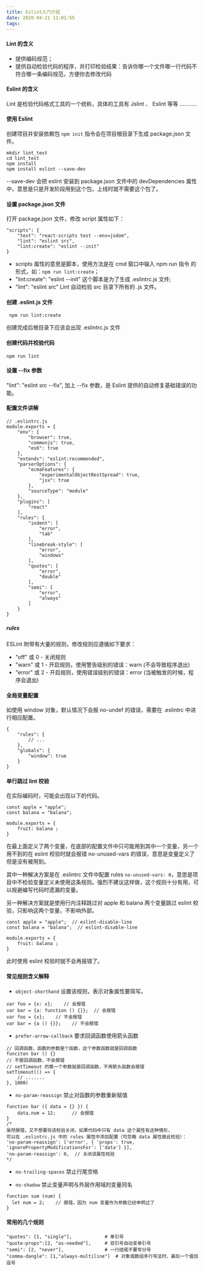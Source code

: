 ```yaml
---
title: Eslint入门介绍
date: 2020-04-21 11:01:55
tags:
---
```



#### Lint 的含义

- 提供编码规范；
- 提供自动检验代码的程序，并打印检验结果：告诉你哪一个文件哪一行代码不符合哪一条编码规范，方便你去修改代码

#### Eslint 的含义
Lint 是检验代码格式工具的一个统称，具体的工具有 Jslint 、 Eslint 等等 ...........

#### 使用 Eslint

创建项目并安装依赖包
`npm init` 指令会在项目根目录下生成 package.json 文件。

```
mkdir lint_test
cd lint_test
npm install
npm install eslint --save-dev
```

--save-dev 会把 eslint 安装到 package.json 文件中的 devDependencies 属性中，意思是只是开发阶段用到这个包，上线时就不需要这个包了。


#### 设置 package.json 文件

打开 package.json 文件，修改 script 属性如下：
```
"scripts": {
    "test": "react-scripts test --env=jsdom",
    "lint": "eslint src",
    "lint:create": "eslint --init"
}
```

- scripts 属性的意思是脚本，使用方法是在 cmd 窗口中输入 npm run 指令 的形式，如：`npm run lint:create`；
- "lint:create": "eslint --init" 这个脚本是为了生成 .eslintrc.js 文件;
- "lint": "eslint src"  Lint 自动检验 src 目录下所有的 .js 文件。

#### 创建 .eslint.js 文件
```
 npm run lint:create
```
创建完成后根目录下应该会出现 .eslintrc.js 文件

#### 创建代码并校验代码


```
npm run lint

```
#### 设置 --fix 参数
 "lint": "eslint src --fix", 加上 --fix 参数，是 Eslint 提供的自动修复基础错误的功能。
 
####  配置文件讲解

```
// .eslintrc.js 
module.exports = {
    "env": {
        "browser": true,
        "commonjs": true,
        "es6": true
    },
    "extends": "eslint:recommended",
    "parserOptions": {
        "ecmaFeatures": {
            "experimentalObjectRestSpread": true,
            "jsx": true
        },
        "sourceType": "module"
    },
    "plugins": [
        "react"
    ],
    "rules": {
        "indent": [
            "error",
            "tab"
        ],
        "linebreak-style": [
            "error",
            "windows"
        ],
        "quotes": [
            "error",
            "double"
        ],
        "semi": [
            "error",
            "always"
        ]
    }
}

```

##### rules

ESLint 附带有大量的规则，修改规则应遵循如下要求：

- "off" 或 0 - 关闭规则
- "warn" 或 1 - 开启规则，使用警告级别的错误：warn (不会导致程序退出)
- "error" 或 2 - 开启规则，使用错误级别的错误：error (当被触发的时候，程序会退出)

#### 全局变量配置
如使用 window 对象，默认情况下会报 no-undef 的错误，需要在 .eslintrc 中进行相应配置。
```
{
    "rules": {
        // ...
    },
    "globals": {
        "window": true
    }
}

```

#### 单行跳过 lint 校验
在实际编码时，可能会出现以下的代码。
```
const apple = "apple";
const balana = "balana";

module.exports = {
    fruit: balana ;
}

```
在最上面定义了两个变量，在底部的配置文件中只可能用到其中一个变量，另一个用不到的在 eslint 校验时就会报错 no-unused-vars 的错误，意思是变量定义了但是没有被用到。

其中一种解决方案是在 .eslintrc 文件中配置 rules `no-unused-vars: 0`，意思是项目中不检验变量定义未使用这条规则。强烈不建议这样做，这个规则十分有用，可以规避编写代码时遗漏的变量。

另一种解决方案就是使用行内注释跳过对 apple 和 balana 两个变量跳过 eslint 校验，只影响这两个变量，不影响外部。

```
const apple = "apple";  // eslint-disable-line
const balana = "balana";  // eslint-disable-line
  
module.exports = {
    fruit: balana ;
}

```

此时使用 eslint 校验时就不会再报错了。
#### 常见规则含义解释

- `object-shorthand` 设置该规则，表示对象属性要简写。
```
var foo = {x: x};    // 会报错
var bar = {a: function () {}};  // 会报错
var foo = {x};    // 不会报错
var bar = {a () {}};    // 不会报错
```

- `prefer-arrow-callback` 要求回调函数使用箭头函数

```
// 回调函数，函数的参数是个函数，这个参数函数就是回调函数
funciton bar () {}   
// 不是回调函数，不会报错
// setTimeout 的第一个参数就是回调函数，不用箭头函数会报错
setTimeout(() => {
    // .......
}, 1000)
```
- `no-param-reassign` 禁止对函数的参数重新赋值

```
function bar ({ data = {} }) {
    data.num = 12;      // 会报错
}
/* 
虽然报错，又不想要将该校验关闭，如果代码中只有 data 这个属性有这种情形，
可以在 .eslintrc.js 中的 rules 属性中添加配置（可忽略 data 属性做此校验）：
'no-param-reassign': ['error', { 'props': true, 'ignorePropertyModificationsFor': ['data'] }],
'no-param-reassign': 0,  // 关闭该属性校验
*/

```


- `no-trailing-spaces` 禁止行尾空格

- `no-shadow` 禁止变量声明与外层作用域的变量同名

```
function sum (num) {
  let num = 2;    // 报错，因为 num 变量作为参数已经申明过了
}

```

#### 常用的几个规则

```
"quotes": [1, "single"],            # 单引号
"quote-props":[2, "as-needed"],     # 双引号自动变单引号
"semi": [2, "never"],               # 一行结尾不要写分号
"comma-dangle": [1,"always-multiline"]  # 对象或数组多行写法时，最后一个值加逗号

```
